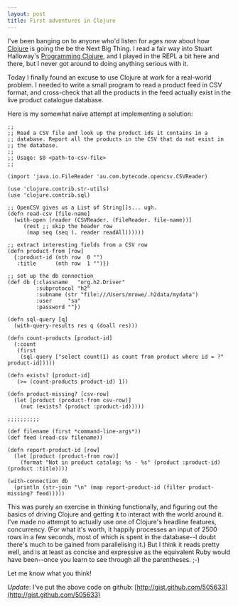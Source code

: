 ```yaml
---
layout: post
title: First adventures in Clojure
---
```


I've been banging on to anyone who'd listen for ages now about how
[Clojure][] is going the be the Next Big Thing. I read a fair way
into Stuart Halloway's [Programming Clojure][], and I played in the
REPL a bit here and there, but I never got around to doing anything
serious with it.

[Clojure]: http://clojure.org/
[Programming Clojure]: http://pragprog.com/titles/shcloj/programming-clojure

Today I finally found an excuse to use Clojure at work for a
real-world problem. I needed to write a small program to read a
product feed in CSV format, and cross-check that all the products in
the feed actually exist in the live product catalogue database.

Here is my somewhat naïve attempt at implementing a solution:

    ;;
    ;; Read a CSV file and look up the product ids it contains in a
    ;; database. Report all the products in the CSV that do not exist in
    ;; the database.
    ;;
    ;; Usage: $0 <path-to-csv-file>
    ;;
    
    (import 'java.io.FileReader 'au.com.bytecode.opencsv.CSVReader)
    
    (use 'clojure.contrib.str-utils)
    (use 'clojure.contrib.sql)
    
    ;; OpenCSV gives us a List of String[]s... ugh.
    (defn read-csv [file-name]
      (with-open [reader (CSVReader. (FileReader. file-name))]
         (rest ;; skip the header row
          (map seq (seq (. reader readAll))))))
    
    ;; extract interesting fields from a CSV row
    (defn product-from [row]
      {:product-id (nth row  0 "")
       :title      (nth row  1 "")})
    
    ;; set up the db connection
    (def db {:classname   "org.h2.Driver"
             :subprotocol "h2"
             :subname (str "file:///Users/mrowe/.h2data/mydata")
             :user     "sa"
             :password ""})
    
    (defn sql-query [q]
      (with-query-results res q (doall res)))
    
    (defn count-products [product-id]
      (:count
       (first
        (sql-query ["select count(1) as count from product where id = ?" product-id]))))
    
    (defn exists? [product-id]
       (>= (count-products product-id) 1))
    
    (defn product-missing? [csv-row]
      (let [product (product-from csv-row)]
        (not (exists? (product :product-id)))))
    
    ;;;;;;;;;;
    
    (def filename (first *command-line-args*))
    (def feed (read-csv filename))
    
    (defn report-product-id [row]
      (let [product (product-from row)]
        (format "Not in product catalog: %s - %s" (product :product-id) (product :title))))
    
    (with-connection db 
      (println (str-join "\n" (map report-product-id (filter product-missing? feed)))))

This was purely an exercise in thinking functionally, and figuring out
the basics of driving Clojure and getting it to interact with the
world around it. I've made no attempt to actually use one of Clojure's
headline features, concurrency. (For what it's worth, it happily
processes an input of 2500 rows in a few seconds, most of which is
spent in the database--I doubt there's much to be gained from
parallelising it.) But I think it reads pretty well, and is at least
as concise and expressive as the equivalent Ruby would have been--once
you learn to see through all the parentheses. ;-)

Let me know what you think!

_Update_: I've put the above code on github: [http://gist.github.com/505633](http://gist.github.com/505633)
